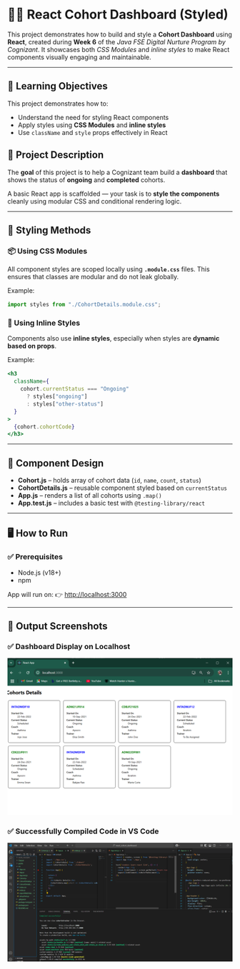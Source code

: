 
# 🧑‍💻 React Cohort Dashboard (Styled)

This project demonstrates how to build and style a **Cohort Dashboard** using **React**, created during **Week 6** of the *Java FSE Digital Nurture Program by Cognizant*.
It showcases both *CSS Modules* and *inline styles* to make React components visually engaging and maintainable.

---

## 🎯 Learning Objectives

This project demonstrates how to:

* Understand the need for styling React components
* Apply styles using **CSS Modules** and **inline styles**
* Use `className` and `style` props effectively in React


## 📁 Project Description

The **goal** of this project is to help a Cognizant team build a **dashboard** that shows the status of **ongoing** and **completed** cohorts.

A basic React app is scaffolded — your task is to **style the components** cleanly using modular CSS and conditional rendering logic.

---

## 🎨 Styling Methods

### 📦 Using CSS Modules

All component styles are scoped locally using **`.module.css`** files. This ensures that classes are modular and do not leak globally.

Example:

```js
import styles from "./CohortDetails.module.css";
```

### 🎨 Using Inline Styles

Components also use **inline styles**, especially when styles are **dynamic based on props**.

Example:

```jsx
<h3
  className={
    cohort.currentStatus === "Ongoing"
      ? styles["ongoing"]
      : styles["other-status"]
  }
>
  {cohort.cohortCode}
</h3>
```

---

## 🧠 Component Design

* **Cohort.js** – holds array of cohort data (`id`, `name`, `count`, `status`)
* **CohortDetails.js** – reusable component styled based on `currentStatus`
* **App.js** – renders a list of all cohorts using `.map()`
* **App.test.js** – includes a basic test with `@testing-library/react`

---

## 🖥️ How to Run

### ✅ Prerequisites

* Node.js (v18+)
* npm


App will run on: 👉 [http://localhost:3000](http://localhost:3000)

---

## 📸 Output Screenshots

### ✅ Dashboard Display on Localhost

![Dashboard on Localhost](https://github.com/Suhana-Samanta/Cognizant-Digital-Nurture-4.0-JavaFSE-SupersetID-6403192-/raw/main/Week%206/5.%20ReactJS-HOL/react_cohort_dashboard/Output/cohort%20dashboard%20in%20local%20host.png)

### ✅ Successfully Compiled Code in VS Code

![Compilation Success](https://github.com/Suhana-Samanta/Cognizant-Digital-Nurture-4.0-JavaFSE-SupersetID-6403192-/raw/main/Week%206/5.%20ReactJS-HOL/react_cohort_dashboard/Output/succefully%20compiled%20code.png)
